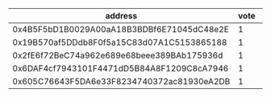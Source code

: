 address|vote|timestamp|signature
---|---|---|---
0x4B5F5bD1B0029A00aA18B3BDBf6E71045dC48e2E|1|1608649350|0x4cfaa872308e66bdbdfc5021910eec9391b1bd7eec4473da2f683e7001c4cb8146e23a1ef0b61149cfd4c99247db7b42692f0134222abab4d148e7b3602010cd1b
0x19B570af5DDdb8F0f5a15C83d07A1C5153865188|1|1608650181|0xa8f02673bac09fe8aa651fe988a9fef607654008e7b14852d71e3c598a13b0590154d867dceebe588ce155accae70aa360184b988eba4feb27896caaf2e646e61c
0x2fE6f72BeC74a962e689e68beee389BAb175936d|1|1608650819|0x668dcdf4753f6bd3aeb49fc704356ccb082688c9de50df3b1bdf28255913c46c2e303fef519d06c662652b24f51304ffa35bc2294abf81fe2baf0dadeace6db41b
0x6DAF4cf7943101F4471dD5B84A8F1209C8cA7946|1|1608653677|0xc1ad803cdbb52820714758d6874d0a2eaa30fc44be91dcdae36e7c1543fe50230648c562eb3d95e7cccfbdbeb7b499608d02570387789e0d77fa0d403444d3451b
0x605C76643F5DA6e33F8234740372ac81930eA2DB|1|1608662893|0x0b720f0e3c94bc0ab3335db5bea2128acd79a8a37c22abff1468ad60cba9412f22206f5d1722a7a30adda05f1fdf6e750ac166fe850f667c14f4c42722ba58a41c
